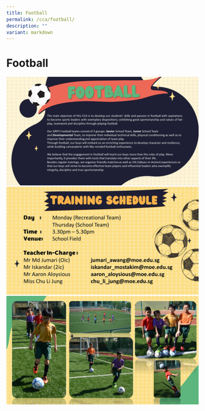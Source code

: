 ```yaml
---
title: Football
permalink: /cca/football/
description: ""
variant: markdown
---
```

# Football

![](/images/CCAs/Football/2024_Football_Slide1.JPG)
![](/images/CCAs/Football/2024_Football_Slide2.JPG)
![](/images/CCAs/Football/2024_Football_Slide3.JPG)